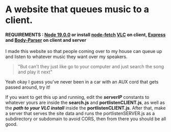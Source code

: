 # A website that queues music to a client.
#### REQUIREMENTS : [Node 19.0.0](https://nodejs.org/en/) or install [node-fetch](https://www.npmjs.com/package/node-fetch) [VLC](https://www.videolan.org/vlc/) on client, [Express](https://www.npmjs.com/package/express) and [Body-Parser](https://www.npmjs.com/package/body-parser) on client and server

I made this website so that people coming over to my house can queue up and listen to whatever music they want over my speakers. 

> "But can't they just like go to your computer and just search the song and play it next"

Yeah okay I guess you've never been in a car with an AUX cord that gets passed around, try it!


If you want to get this up and running, edit the ***serverIP*** constants to whatever yours are inside the **search.js** and **portlistenCLIENT.js**, as well as the ***path to your VLC install*** inside the **portlistenCLIENT.js**. After that, make a server that serves the site data and runs the portlistenSERVER.js as a subdirectory or subdomain to avoid CORS, then from there you should be all good.

